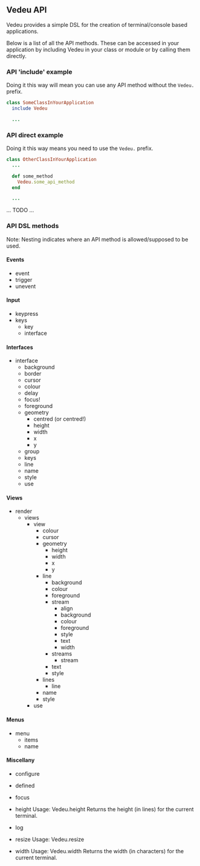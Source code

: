 ## Vedeu API

Vedeu provides a simple DSL for the creation of terminal/console based
applications.

Below is a list of all the API methods. These can be accessed in your
application by including Vedeu in your class or module or by calling them directly.


### API 'include' example

Doing it this way will mean you can use any API method without the `Vedeu.` prefix.

```ruby
class SomeClassInYourApplication
  include Vedeu

  ...
```


### API direct example

Doing it this way means you need to use the `Vedeu.` prefix.

```ruby
class OtherClassInYourApplication
  ...

  def some_method
    Vedeu.some_api_method
  end

  ...
```

... TODO ...


### API DSL methods

Note: Nesting indicates where an API method is allowed/supposed to be used.

#### Events

- event
- trigger
- unevent


#### Input

- keypress
- keys
  - key
  - interface


#### Interfaces

- interface
  - background
  - border
  - cursor
  - colour
  - delay
  - focus!
  - foreground
  - geometry
    - centred (or centred!)
    - height
    - width
    - x
    - y
  - group
  - keys
  - line
  - name
  - style
  - use


#### Views

- render
  - views
    - view
      - colour
      - cursor
      - geometry
        - height
        - width
        - x
        - y
      - line
        - background
        - colour
        - foreground
        - stream
          - align
          - background
          - colour
          - foreground
          - style
          - text
          - width
        - streams
          - stream
        - text
        - style
      - lines
        - line
      - name
      - style
    - use


#### Menus

- menu
  - items
  - name


#### Miscellany

- configure
- defined
- focus

- height
  Usage: Vedeu.height
  Returns the height (in lines) for the current terminal.

- log
- resize
  Usage: Vedeu.resize


- width
  Usage: Vedeu.width
  Returns the width (in characters) for the current terminal.

